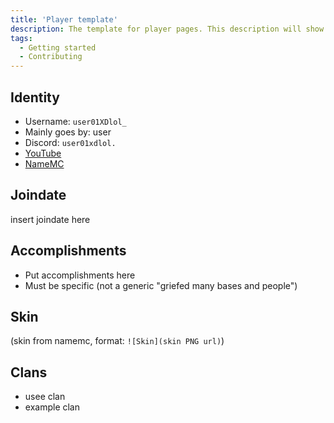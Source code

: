 ```yaml
---
title: 'Player template'
description: The template for player pages. This description will show up in discord embeds and tag pages
tags:
  - Getting started
  - Contributing
---
```



## Identity
* Username: `user01XDlol_`
* Mainly goes by: user
* Discord: `user01xdlol.`
* [YouTube](https://www.youtube.com/)
* [NameMC](https://namemc.com/)

## Joindate
insert joindate here

## Accomplishments
* Put accomplishments here
* Must be specific (not a generic "griefed many bases and people")

## Skin
(skin from namemc, format: `![Skin](skin PNG url)`)

## Clans
- usee clan
- example clan
